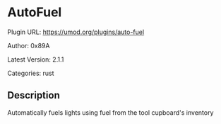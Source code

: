 # AutoFuel

Plugin URL: https://umod.org/plugins/auto-fuel

Author: 0x89A

Latest Version: 2.1.1

Categories: rust

## Description

Automatically fuels lights using fuel from the tool cupboard's inventory
